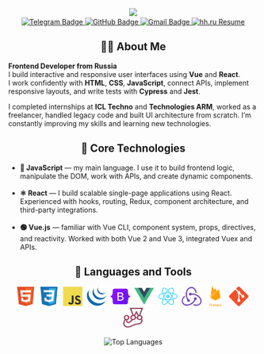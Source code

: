 <div id="header" align="center">
  <img src="https://media1.giphy.com/media/v1.Y2lkPTc5MGI3NjExaDAyOWU4azBkZnh4M3UydGt6cXA1eGRjbzl1Mml5M3Q5dXl5a29nbCZlcD12MV9pbnRlcm5hbF9naWZfYnlfaWQmY3Q9Zw/du3J3cXyzhj75IOgvA/giphy.gif" width="100"/>
  <div id="badges">
  <a href="https://t.me/damik_max">
    <img src="https://img.shields.io/badge/Telegram-2CA5E0?style=for-the-badge&logo=telegram&logoColor=white" alt="Telegram Badge"/>
  </a>
  <a href="https://github.com/damikmaxxx">
    <img src="https://img.shields.io/badge/GitHub-100000?style=for-the-badge&logo=github&logoColor=white" alt="GitHub Badge"/>
  </a>
  <a href="mailto:damik200355555@mail.ru">
    <img src="https://img.shields.io/badge/Email-D14836?style=for-the-badge&logo=gmail&logoColor=white" alt="Gmail Badge"/>
  </a>
  <a href="https://kazan.hh.ru/resume/c941bfcaff0f1bd7a10039ed1f446942673853" target="_blank">
    <img src="https://img.shields.io/badge/hh.ru-Resume-red?style=for-the-badge&logo=headhunter&logoColor=white" alt="hh.ru Resume"/>
  </a>
  </div>
</div>


<h2 align="center">🙋‍♂️ About Me</h2>

<p>
  <strong>Frontend Developer from Russia</strong><br>
  I build interactive and responsive user interfaces using <strong>Vue</strong> and <strong>React</strong>.<br>
  I work confidently with <strong>HTML</strong>, <strong>CSS</strong>, <strong>JavaScript</strong>, connect APIs, implement responsive layouts, and write tests with <strong>Cypress</strong> and <strong>Jest</strong>.
</p>

<p>
  I completed internships at <strong>ICL Techno</strong> and <strong>Technologies ARM</strong>, worked as a freelancer, handled legacy code and built UI architecture from scratch. I’m constantly improving my skills and learning new technologies.
</p>



<h2 align="center">🧠 Core Technologies</h2>

<ul>
  <li><strong>💛 JavaScript</strong> — my main language. I use it to build frontend logic, manipulate the DOM, work with APIs, and create dynamic components.</li>
  <br>
  <li><strong>⚛️ React</strong> — I build scalable single-page applications using React. Experienced with hooks, routing, Redux, component architecture, and third-party integrations.</li>
  <br>
  <li><strong>🟢 Vue.js</strong> — familiar with Vue CLI, component system, props, directives, and reactivity. Worked with both Vue 2 and Vue 3, integrated Vuex and APIs.</li>
</ul>


<div align="center">
  <h2>🔧 Languages and Tools</h2>  
  <img src="https://github.com/devicons/devicon/blob/master/icons/html5/html5-original.svg" title="HTML5" alt="HTML" width="40" height="40"/>&nbsp;
  <img src="https://github.com/devicons/devicon/blob/master/icons/css3/css3-original.svg" title="CSS3" alt="CSS" width="40" height="40"/>&nbsp;
  <img src="https://github.com/devicons/devicon/blob/master/icons/javascript/javascript-original.svg" title="JavaScript" alt="JavaScript" width="40" height="40"/>&nbsp;
  <img src="https://github.com/devicons/devicon/blob/master/icons/jquery/jquery-original.svg" title="jQuery" alt="jQuery" width="40" height="40"/>&nbsp;
  <img src="https://github.com/devicons/devicon/blob/master/icons/bootstrap/bootstrap-original.svg" title="Bootstrap" alt="Bootstrap" width="40" height="40"/>&nbsp;
  <img src="https://github.com/devicons/devicon/blob/master/icons/vuejs/vuejs-original.svg" title="Vue.js" alt="Vue.js" width="40" height="40"/>&nbsp;
  <img src="https://github.com/devicons/devicon/blob/master/icons/react/react-original.svg" title="React" alt="React" width="40" height="40"/>&nbsp;
  <img src="https://github.com/devicons/devicon/blob/master/icons/redux/redux-original.svg" title="Redux" alt="Redux" width="40" height="40"/>&nbsp;
  <img src="https://github.com/devicons/devicon/blob/master/icons/firebase/firebase-plain-wordmark.svg" title="Firebase" alt="Firebase" width="40" height="40"/>&nbsp;
  <img src="https://github.com/devicons/devicon/blob/master/icons/git/git-original.svg" title="Git" alt="Git" width="40" height="40"/>&nbsp;
  <img src="https://github.com/devicons/devicon/blob/master/icons/jest/jest-plain.svg" title="Jest / Testing" alt="Testing" width="40" height="40"/>
</div>

<br/>

<div align="center">
  <img src="https://github-readme-stats.vercel.app/api/top-langs/?username=damikmaxxx&layout=compact&theme=vision-friendly-dark" alt="Top Languages"/>
</div>
